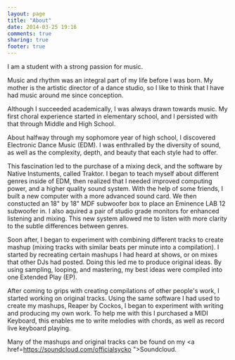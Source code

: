 ```yaml
---
layout: page
title: "About"
date: 2014-03-25 19:16
comments: true
sharing: true
footer: true
---
```

I am a student with a strong passion for music.

Music and rhythm was an integral part of my life before I was born. My mother is the artistic director of a dance studio, so I like to think that I have had music around me since conception. 

Although I succeeded academically, I was always drawn towards music. My first choral experience started in elementary school, and I persisted with that through Middle and High School.

About halfway through my sophomore year of high school, I discovered Electronic Dance Music (EDM). I was enthralled by the diversity of sound, as well as the complexity, depth, and beauty that each style had to offer.

This fascination led to the purchase of a mixing deck, and the software by Native Instuments, called Traktor. I began to teach myself about different genres inside of EDM, then realized that I needed improved computing power, and a higher quality sound system. With the help of some friends, I built a new computer with a more advanced sound card. We then constucted an 18" by 18" MDF subwoofer box to place an Eminence LAB 12 subwoofer in. I also aquired a pair of studio grade monitors for enhanced listening and mixing. This new system allowed me to listen with more clarity to the subtle differences between genres.

Soon after, I began to experiment with combining different tracks to create mashup (mixing tracks with similar beats per minute into a compilation). I started by recreating certain mashups I had heard at shows, or on mixes that other DJs had posted. Doing this led me to produce original ideas. By using sampling, looping, and mastering, my best ideas were compiled into one Extended Play (EP).

After coming to grips with creating compilations of other people's work, I started working on original tracks. Using the same software I had used to create my mashups, Reaper by Cockos, I began to experiment with writing and producing my own work. To help me with this I purchased a MIDI Keyboard, this enables me to write melodies with chords, as well as record live keyboard playing.

Many of the mashups and original tracks can be found on my <a href=https://soundcloud.com/officialsycko ">Soundcloud.</a>
